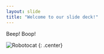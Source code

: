 ```yaml
---
layout: slide
title: "Welcome to our slide deck!"
---
```


Beep! Boop!

![Robotocat](https://octodex.github.com/images/Robotocat.png)
{: .center}

